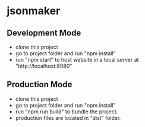 # jsonmaker #

## Development Mode ##
* clone this project
* go to project folder and run "npm install"
* run "npm start" to host website in a local server at "http://localhost:8080"  

## Production Mode ##
* clone this project
* go to project folder and run "npm install"
* run "npm run build" to bundle the project.
* production files are located in "dist" folder.